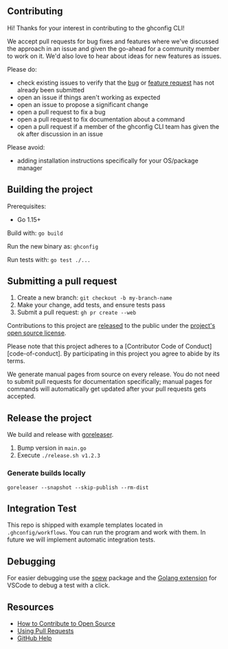 ## Contributing

[legal]: https://help.github.com/articles/github-terms-of-service/#6-contributions-under-repository-license
[license]: ../LICENSE
[bug issues]: https://github.com/StarpTech/ghconfig/issues?q=is%3Aopen+is%3Aissue+label%3Abug
[feature request issues]: https://github.com/StarpTech/ghconfig/issues?q=is%3Aopen+is%3Aissue+label%3Aenhancement

Hi! Thanks for your interest in contributing to the ghconfig CLI!

We accept pull requests for bug fixes and features where we've discussed the approach in an issue and given the go-ahead for a community member to work on it. We'd also love to hear about ideas for new features as issues.

Please do:

* check existing issues to verify that the [bug][bug issues] or [feature request][feature request issues] has not already been submitted
* open an issue if things aren't working as expected
* open an issue to propose a significant change
* open a pull request to fix a bug
* open a pull request to fix documentation about a command
* open a pull request if a member of the ghconfig CLI team has given the ok after discussion in an issue

Please avoid:

* adding installation instructions specifically for your OS/package manager

## Building the project

Prerequisites:
- Go 1.15+

Build with: `go build`

Run the new binary as: `ghconfig`

Run tests with: `go test ./...`

## Submitting a pull request

1. Create a new branch: `git checkout -b my-branch-name`
1. Make your change, add tests, and ensure tests pass
1. Submit a pull request: `gh pr create --web`

Contributions to this project are [released][legal] to the public under the [project's open source license][license].

Please note that this project adheres to a [Contributor Code of Conduct][code-of-conduct]. By participating in this project you agree to abide by its terms.

We generate manual pages from source on every release. You do not need to submit pull requests for documentation specifically; manual pages for commands will automatically get updated after your pull requests gets accepted.

## Release the project

We build and release with [goreleaser](https://goreleaser.com/install/).

1. Bump version in `main.go`
1. Execute `./release.sh v1.2.3`

### Generate builds locally

```
goreleaser --snapshot --skip-publish --rm-dist
```

## Integration Test

This repo is shipped with example templates located in `.ghconfig/workflows`. You can run the program and work with them. In future we will implement automatic integration tests.

## Debugging

For easier debugging use the [spew](https://github.com/davecgh/go-spew) package and the [Golang extension](https://code.visualstudio.com/docs/languages/go) for VSCode to debug a test with a click.

## Resources

- [How to Contribute to Open Source](https://opensource.guide/how-to-contribute/)
- [Using Pull Requests](https://help.github.com/articles/about-pull-requests/)
- [GitHub Help](https://help.github.com)